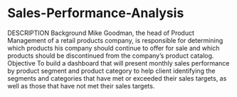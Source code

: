 # Sales-Performance-Analysis
DESCRIPTION  Background   Mike Goodman, the head of Product Management of a retail products company, is responsible for determining which products his company should continue to offer for sale and which products should be discontinued from the company’s product catalog.   Objective   To build a dashboard that will present monthly sales performance by product segment and product category to help client identifying the segments and categories that have met or exceeded their sales targets, as well as those that have not met their sales targets. 
